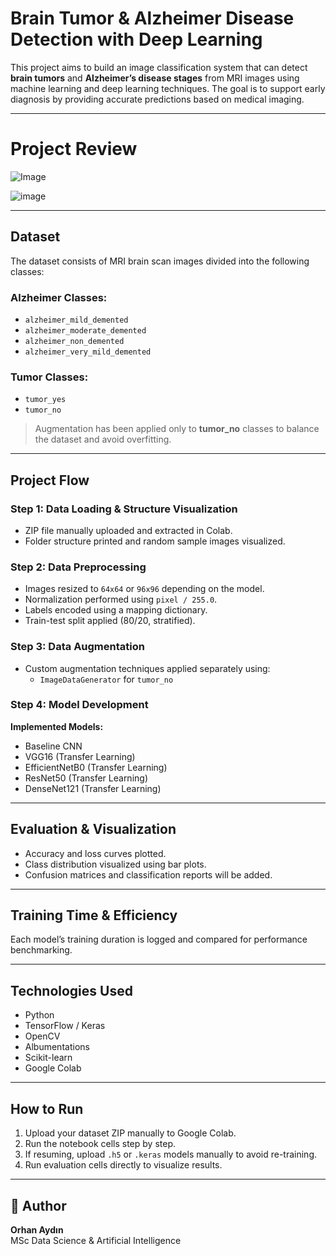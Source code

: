# Brain Tumor & Alzheimer Disease Detection with Deep Learning

This project aims to build an image classification system that can detect **brain tumors** and **Alzheimer’s disease stages** from MRI images using machine learning and deep learning techniques. The goal is to support early diagnosis by providing accurate predictions based on medical imaging.

---

# Project Review

![Image](https://github.com/user-attachments/assets/eebabb60-9e96-48a5-a1c7-d2c467c967ff)

![image](https://github.com/user-attachments/assets/6a7bdb31-17d4-4a60-8d5f-414d7b7178e5)

---


## Dataset

The dataset consists of MRI brain scan images divided into the following classes:

### Alzheimer Classes:
- `alzheimer_mild_demented`
- `alzheimer_moderate_demented`
- `alzheimer_non_demented`
- `alzheimer_very_mild_demented`

### Tumor Classes:
- `tumor_yes`
- `tumor_no`

> Augmentation has been applied only to **tumor_no** classes to balance the dataset and avoid overfitting.

---

## Project Flow

### Step 1: Data Loading & Structure Visualization
- ZIP file manually uploaded and extracted in Colab.
- Folder structure printed and random sample images visualized.

### Step 2: Data Preprocessing
- Images resized to `64x64` or `96x96` depending on the model.
- Normalization performed using `pixel / 255.0`.
- Labels encoded using a mapping dictionary.
- Train-test split applied (80/20, stratified).

### Step 3: Data Augmentation
- Custom augmentation techniques applied separately using:
  - `ImageDataGenerator` for `tumor_no`

### Step 4: Model Development

**Implemented Models:**
- Baseline CNN
- VGG16 (Transfer Learning)
- EfficientNetB0 (Transfer Learning)
- ResNet50 (Transfer Learning)
- DenseNet121 (Transfer Learning)
---

## Evaluation & Visualization

- Accuracy and loss curves plotted.
- Class distribution visualized using bar plots.
- Confusion matrices and classification reports will be added.

---

## Training Time & Efficiency

Each model’s training duration is logged and compared for performance benchmarking.

---

## Technologies Used

- Python
- TensorFlow / Keras
- OpenCV
- Albumentations
- Scikit-learn
- Google Colab

---

## How to Run

1. Upload your dataset ZIP manually to Google Colab.
2. Run the notebook cells step by step.
3. If resuming, upload `.h5` or `.keras` models manually to avoid re-training.
4. Run evaluation cells directly to visualize results.

---

## 👤 Author

**Orhan Aydın**  
MSc Data Science & Artificial Intelligence  



